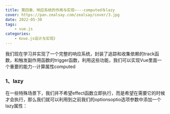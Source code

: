 ```yaml
---
title: 第四章、响应系统的作用与实现—---computed与lazy
cover: https://pan.zealsay.com/zealsay/cover/3.jpg
date: 2022-05-30
tags:
    - vue.js
categories:
    - 《vue.js设计与实现》
---
```

我们现在学习并实现了一个完整的响应系统，封装了追踪和收集依赖的track函数，和触发副作用函数的trigger函数，利用这些功能，我们可以实现Vue里面一个重要的能力--计算属性computed

### 1、lazy

在一些特殊场景下，我们并不希望effect函数立即执行，而是希望在需要它的时候才会执行，那么我们就可以利用到之前我们的optionsoptio选项参数中添加一个lazy属性：
